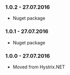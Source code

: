 ﻿### 1.0.2 - 27.07.2016
* Nuget package

### 1.0.1 - 27.07.2016
* Nuget package

### 1.0.0 - 27.07.2016
* Moved from Hystrix.NET

